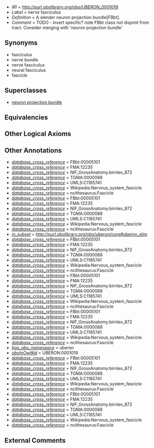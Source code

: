  * *IRI* = http://purl.obolibrary.org/obo/UBERON_0001019
 * *Label* = nerve fasciculus
 * *Definition* = A slender neuron projection bundle[FBbt].
 * *Comment* = TODO - invert specific? note FBbt class not disjoint from tract. Consider merging with 'neuron projection bundle'

## Synonyms

 * fasciculus
 * nerve bundle
 * nerve fasciculus
 * neural fasciculus
 * fascicle

## Superclasses

 * [neuron projection bundle](../../UBERON/22/UBERON_0000122.md)

## Equivalencies


## Other Logical Axioms


## Other Annotations

 * *[database_cross_reference](../../ef/oboInOwl#hasDbXref.md)* = FBbt:00005101
 * *[database_cross_reference](../../ef/oboInOwl#hasDbXref.md)* = FMA:12235
 * *[database_cross_reference](../../ef/oboInOwl#hasDbXref.md)* = NIF_GrossAnatomy:birnlex_872
 * *[database_cross_reference](../../ef/oboInOwl#hasDbXref.md)* = TGMA:0000088
 * *[database_cross_reference](../../ef/oboInOwl#hasDbXref.md)* = UMLS:C1185741
 * *[database_cross_reference](../../ef/oboInOwl#hasDbXref.md)* = Wikipedia:Nervous_system_fascicle
 * *[database_cross_reference](../../ef/oboInOwl#hasDbXref.md)* = ncithesaurus:Fascicle
 * *[database_cross_reference](../../ef/oboInOwl#hasDbXref.md)* = FBbt:00005101
 * *[database_cross_reference](../../ef/oboInOwl#hasDbXref.md)* = FMA:12235
 * *[database_cross_reference](../../ef/oboInOwl#hasDbXref.md)* = NIF_GrossAnatomy:birnlex_872
 * *[database_cross_reference](../../ef/oboInOwl#hasDbXref.md)* = TGMA:0000088
 * *[database_cross_reference](../../ef/oboInOwl#hasDbXref.md)* = UMLS:C1185741
 * *[database_cross_reference](../../ef/oboInOwl#hasDbXref.md)* = Wikipedia:Nervous_system_fascicle
 * *[database_cross_reference](../../ef/oboInOwl#hasDbXref.md)* = ncithesaurus:Fascicle
 * *[in_subset](../../et/oboInOwl#inSubset.md)* = http://purl.obolibrary.org/obo/uberon/core#uberon_slim
 * *[database_cross_reference](../../ef/oboInOwl#hasDbXref.md)* = FBbt:00005101
 * *[database_cross_reference](../../ef/oboInOwl#hasDbXref.md)* = FMA:12235
 * *[database_cross_reference](../../ef/oboInOwl#hasDbXref.md)* = NIF_GrossAnatomy:birnlex_872
 * *[database_cross_reference](../../ef/oboInOwl#hasDbXref.md)* = TGMA:0000088
 * *[database_cross_reference](../../ef/oboInOwl#hasDbXref.md)* = UMLS:C1185741
 * *[database_cross_reference](../../ef/oboInOwl#hasDbXref.md)* = Wikipedia:Nervous_system_fascicle
 * *[database_cross_reference](../../ef/oboInOwl#hasDbXref.md)* = ncithesaurus:Fascicle
 * *[database_cross_reference](../../ef/oboInOwl#hasDbXref.md)* = FBbt:00005101
 * *[database_cross_reference](../../ef/oboInOwl#hasDbXref.md)* = FMA:12235
 * *[database_cross_reference](../../ef/oboInOwl#hasDbXref.md)* = NIF_GrossAnatomy:birnlex_872
 * *[database_cross_reference](../../ef/oboInOwl#hasDbXref.md)* = TGMA:0000088
 * *[database_cross_reference](../../ef/oboInOwl#hasDbXref.md)* = UMLS:C1185741
 * *[database_cross_reference](../../ef/oboInOwl#hasDbXref.md)* = Wikipedia:Nervous_system_fascicle
 * *[database_cross_reference](../../ef/oboInOwl#hasDbXref.md)* = ncithesaurus:Fascicle
 * *[database_cross_reference](../../ef/oboInOwl#hasDbXref.md)* = FBbt:00005101
 * *[database_cross_reference](../../ef/oboInOwl#hasDbXref.md)* = FMA:12235
 * *[database_cross_reference](../../ef/oboInOwl#hasDbXref.md)* = NIF_GrossAnatomy:birnlex_872
 * *[database_cross_reference](../../ef/oboInOwl#hasDbXref.md)* = TGMA:0000088
 * *[database_cross_reference](../../ef/oboInOwl#hasDbXref.md)* = UMLS:C1185741
 * *[database_cross_reference](../../ef/oboInOwl#hasDbXref.md)* = Wikipedia:Nervous_system_fascicle
 * *[database_cross_reference](../../ef/oboInOwl#hasDbXref.md)* = ncithesaurus:Fascicle
 * *[has_obo_namespace](../../ce/oboInOwl#hasOBONamespace.md)* = uberon
 * *[oboInOwl#id](../../id/oboInOwl#id.md)* = UBERON:0001019
 * *[database_cross_reference](../../ef/oboInOwl#hasDbXref.md)* = FBbt:00005101
 * *[database_cross_reference](../../ef/oboInOwl#hasDbXref.md)* = FMA:12235
 * *[database_cross_reference](../../ef/oboInOwl#hasDbXref.md)* = NIF_GrossAnatomy:birnlex_872
 * *[database_cross_reference](../../ef/oboInOwl#hasDbXref.md)* = TGMA:0000088
 * *[database_cross_reference](../../ef/oboInOwl#hasDbXref.md)* = UMLS:C1185741
 * *[database_cross_reference](../../ef/oboInOwl#hasDbXref.md)* = Wikipedia:Nervous_system_fascicle
 * *[database_cross_reference](../../ef/oboInOwl#hasDbXref.md)* = ncithesaurus:Fascicle
 * *[database_cross_reference](../../ef/oboInOwl#hasDbXref.md)* = FBbt:00005101
 * *[database_cross_reference](../../ef/oboInOwl#hasDbXref.md)* = FMA:12235
 * *[database_cross_reference](../../ef/oboInOwl#hasDbXref.md)* = NIF_GrossAnatomy:birnlex_872
 * *[database_cross_reference](../../ef/oboInOwl#hasDbXref.md)* = TGMA:0000088
 * *[database_cross_reference](../../ef/oboInOwl#hasDbXref.md)* = UMLS:C1185741
 * *[database_cross_reference](../../ef/oboInOwl#hasDbXref.md)* = Wikipedia:Nervous_system_fascicle
 * *[database_cross_reference](../../ef/oboInOwl#hasDbXref.md)* = ncithesaurus:Fascicle

## External Comments

